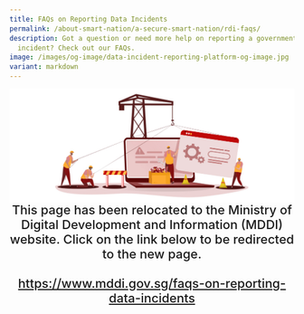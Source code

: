 ```yaml
---
title: FAQs on Reporting Data Incidents
permalink: /about-smart-nation/a-secure-smart-nation/rdi-faqs/
description: Got a question or need more help on reporting a government data
  incident? Check out our FAQs.
image: /images/og-image/data-incident-reporting-platform-og-image.jpg
variant: markdown
---
```

<div style="width:100%;display:flex;justify-content:center;"><img src="/images/page-redirect.jpg"></div>
	
<div style="width:100%;text-align:center; font-size:22px; font-weight: 500;">This page has been relocated to the Ministry of Digital Development and Information (MDDI) website. Click on the link below to be redirected to the new page.<br><br><a href="https://www.mddi.gov.sg/faqs-on-reporting-data-incidents">https://www.mddi.gov.sg/faqs-on-reporting-data-incidents</a></div>